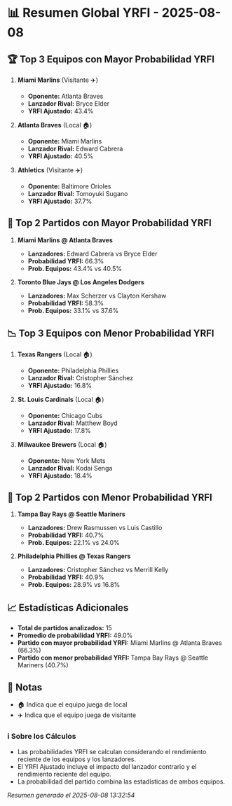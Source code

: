 # 📊 Resumen Global YRFI - 2025-08-08

## 🏆 Top 3 Equipos con Mayor Probabilidad YRFI

1. **Miami Marlins** (Visitante ✈️)
   - **Oponente:** Atlanta Braves
   - **Lanzador Rival:** Bryce Elder
   - **YRFI Ajustado:** 43.4%

2. **Atlanta Braves** (Local 🏠)
   - **Oponente:** Miami Marlins
   - **Lanzador Rival:** Edward Cabrera
   - **YRFI Ajustado:** 40.5%

3. **Athletics** (Visitante ✈️)
   - **Oponente:** Baltimore Orioles
   - **Lanzador Rival:** Tomoyuki Sugano
   - **YRFI Ajustado:** 37.7%

## 🎯 Top 2 Partidos con Mayor Probabilidad YRFI

1. **Miami Marlins @ Atlanta Braves**
   - **Lanzadores:** Edward Cabrera vs Bryce Elder
   - **Probabilidad YRFI:** 66.3%
   - **Prob. Equipos:** 43.4% vs 40.5%

2. **Toronto Blue Jays @ Los Angeles Dodgers**
   - **Lanzadores:** Max Scherzer vs Clayton Kershaw
   - **Probabilidad YRFI:** 58.3%
   - **Prob. Equipos:** 33.1% vs 37.6%

## 📉 Top 3 Equipos con Menor Probabilidad YRFI

1. **Texas Rangers** (Local 🏠)
   - **Oponente:** Philadelphia Phillies
   - **Lanzador Rival:** Cristopher Sánchez
   - **YRFI Ajustado:** 16.8%

2. **St. Louis Cardinals** (Local 🏠)
   - **Oponente:** Chicago Cubs
   - **Lanzador Rival:** Matthew Boyd
   - **YRFI Ajustado:** 17.8%

3. **Milwaukee Brewers** (Local 🏠)
   - **Oponente:** New York Mets
   - **Lanzador Rival:** Kodai Senga
   - **YRFI Ajustado:** 18.4%

## 🛑 Top 2 Partidos con Menor Probabilidad YRFI

1. **Tampa Bay Rays @ Seattle Mariners**
   - **Lanzadores:** Drew Rasmussen vs Luis Castillo
   - **Probabilidad YRFI:** 40.7%
   - **Prob. Equipos:** 22.1% vs 24.0%

2. **Philadelphia Phillies @ Texas Rangers**
   - **Lanzadores:** Cristopher Sánchez vs Merrill Kelly
   - **Probabilidad YRFI:** 40.9%
   - **Prob. Equipos:** 28.9% vs 16.8%

## 📈 Estadísticas Adicionales

- **Total de partidos analizados:** 15
- **Promedio de probabilidad YRFI:** 49.0%
- **Partido con mayor probabilidad YRFI:** Miami Marlins @ Atlanta Braves (66.3%)
- **Partido con menor probabilidad YRFI:** Tampa Bay Rays @ Seattle Mariners (40.7%)

## 📝 Notas

- 🏠 Indica que el equipo juega de local
- ✈️ Indica que el equipo juega de visitante

### ℹ️ Sobre los Cálculos
- Las probabilidades YRFI se calculan considerando el rendimiento reciente de los equipos y los lanzadores.
- El YRFI Ajustado incluye el impacto del lanzador contrario y el rendimiento reciente del equipo.
- La probabilidad del partido combina las estadísticas de ambos equipos.

*Resumen generado el 2025-08-08 13:32:54*